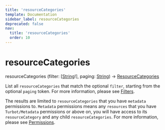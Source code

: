 ```yaml
---
title: 'resourceCategories'
template: Documentation
sidebar_label: resourceCategories
deprecated: false
nav:
  title: 'resourceCategories'
  order: 10
---
```


# resourceCategories

<div className="pb-4 font-roboto-slab text-lg"><span className="font-bold">resourceCategories</span> <span style={{'fontWeight':400,'fontSize':'0.85em'}}>(filter: [<a href="/guardrails/docs/reference/graphql/scalar/String">String</a>!], paging: <a href="/guardrails/docs/reference/graphql/scalar/String">String</a>) &rarr; <a href="/guardrails/docs/reference/graphql/object/ResourceCategories">ResourceCategories</a></span>
</div>



List all `resourceCategories` that match the optional `filter`, starting from the optional `paging` token. For more information, please see [Filters](https://turbot.com/guardrails/docs/reference/filter).

The results are limited to `resourceCategories` that you have `metadata` permissions to. `Metadata` permissions means any `resources` that you have `Turbot/Metadata` permissions or above on, you will have access to its `resourceCategory` and any child `resourceCategories`. For more information, please see [Permissions](https://turbot.com/guardrails/docs/concepts/iam/permissions).